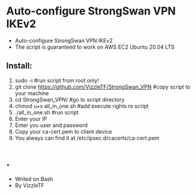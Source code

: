 # Auto-configure StrongSwan VPN IKEv2

- Auto-configure StrongSwan VPN IKEv2
- The script is guaranteed to work on AWS EC2 Ubuntu 20.04 LTS



## Install:
1. sudo -i                                                   #run script from root only!
2. git clone https://github.com/VizzleTF/StrongSwan_VPN      #copy script to your machine 
3. cd StrongSwan_VPN/                                        #go to script directory 
4. chmod u+x all_in_one.sh                                   #add execute rights ro script
5. ./all_in_one.sh                                           #run script
6. Enter your IP
7. Enter you user and password
8. Copy your ca-cert.pem to client device
9. You always can find it at /etc/ipsec.d/cacerts/ca-cert.pem


# .
- Writed on Bash
- By  VizzleTF 

